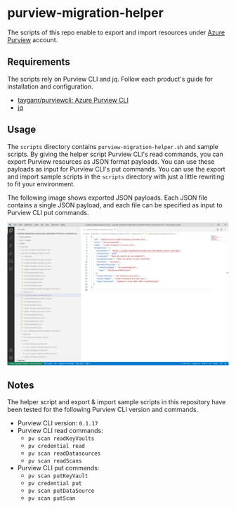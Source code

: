 # purview-migration-helper
The scripts of this repo enable to export and import resources under [Azure Purview](https://docs.microsoft.com/en-us/azure/purview/overview ) account.

## Requirements
The scripts rely on Purview CLI and jq. Follow each product's guide for installation and configuration.

- [tayganr/purviewcli: Azure Purview CLI](https://github.com/tayganr/purviewcli)
- [jq](https://stedolan.github.io/jq/)

## Usage
The `scripts` directory contains `purview-migration-helper.sh` and sample scripts. By giving the helper script Purview CLI's read commands, you can export Purview resources as JSON format payloads. You can use these payloads as input for Purview CLI's put commands. You can use the export and import sample scripts in the `scripts` directory with just a little rewriting to fit your environment.

The following image shows exported JSON payloads. Each JSON file contains a single JSON payload, and each file can be specified as input to Purview CLI put commands.

![exported-payloads-1](docs/images/exported-payloads-1.png)

## Notes
The helper script and export & import sample scripts in this repository have been tested for the following Purview CLI version and commands.

- Purview CLI version: `0.1.17`
- Purview CLI read commands:
    - `pv scan readKeyVaults`
    - `pv credential read`
    - `pv scan readDatasources`
    - `pv scan readScans`
- Purview CLI put commands:
    - `pv scan putKeyVault`
    - `pv credential put`
    - `pv scan putDataSource`
    - `pv scan putScan`